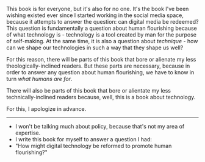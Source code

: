 This book is for everyone, but it's also for no one. It's the book I've been wishing existed ever since I started working in the social media space, because it attempts to answer the question: can digital media be redeemed? This question is fundamentally a question about human flourishing because of what technology is - technology is a tool created by man for the purpose of self-making. At the same time, it is also a question about _technique_ - how can we shape our technologies in such a way that they shape us well?

For this reason, there will be parts of this book that bore or alienate my less theologically-inclined readers. But these parts are necessary, because in order to answer any question about human flourishing, we have to know in turn _what humans are for_.

There will also be parts of this book that bore or alientate my less technically-inclined readers because, well, this is a book about technology.

For this, I apologize in advance.

---

- I won't be talking much about policy, because that's not my area of expertise.
- I write this book for myself to answer a question I had:
- "How might digital technology be reformed to promote human flourishing?"
